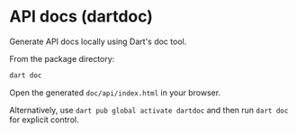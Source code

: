 # API docs (dartdoc)

Generate API docs locally using Dart's doc tool.

From the package directory:

```bash
dart doc
```

Open the generated `doc/api/index.html` in your browser.

Alternatively, use `dart pub global activate dartdoc` and then run
`dart doc` for explicit control.
